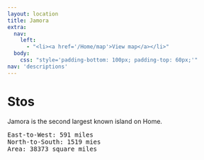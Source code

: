 ```yaml
---
layout: location
title: Jamora
extra:
  nav:
    left:
      - "<li><a href='/Home/map'>View map</a></li>"
  body:
    css: "style='padding-bottom: 100px; padding-top: 60px;'"
nav: 'descriptions'
---
```

Stos
====
<div class='row'>
<div class='col-md-6'>
Jamora is the second largest known island on Home.
</div>
<div class='col-md-6'>
<pre>
East-to-West: 591 miles
North-to-South: 1519 mies
Area: 38373 square miles
</pre>
</div>
</div>
